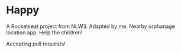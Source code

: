 # Happy
A Rocketseat project from NLW3. Adapted by me.
Nearby orphanage location app.
Help the children!

Accepting pull requests!
